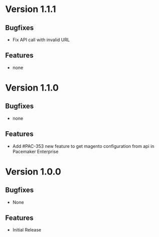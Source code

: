 # Version 1.1.1

## Bugfixes

* Fix API call with invalid URL

## Features

* none

# Version 1.1.0

## Bugfixes

* none

## Features

* Add #PAC-353 new feature to get magento configuration from api in Pacemaker Enterprise

# Version 1.0.0

## Bugfixes

* None

## Features

* Initial Release